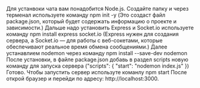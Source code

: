 Для устанвоки чата вам понадобится Node.js.
Создайте папку и через терменал используете команду npm init -y (Это создаст файл package.json, который будет содержать информацию о проекте и зависимости.)
Дальше надо установить Express и Socket.io используете команду npm install express socket.io (Express нужен для создания сервера, а Socket.io — для работы с веб-сокетами, которые обеспечивают реальное время обмена сообщениями.)
Далее устанавлием nodemon через команду npm install --save-dev nodemon 
После установки, в файле package.json добавь в раздел scripts новую команду для запуска сервера ("scripts": {
  "start": "nodemon index.js"
})
Готово.
 Чтобы запустить сервер используте команлу npm start
После открой браузер и перейди по адресу: http://localhost:3000.


